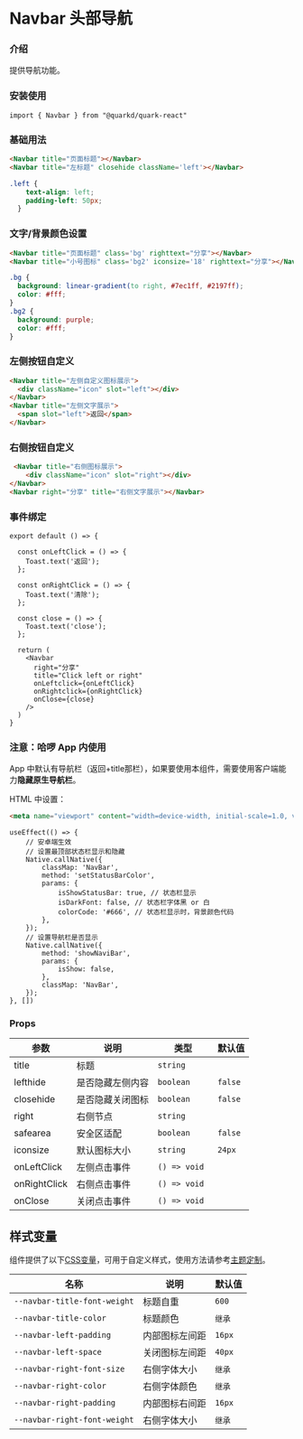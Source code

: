 # Navbar 头部导航

### 介绍

提供导航功能。

### 安装使用

```tsx
import { Navbar } from "@quarkd/quark-react"
```


### 基础用法
```html
<Navbar title="页面标题"></Navbar>
<Navbar title="左标题" closehide className='left'></Navbar>
```

```css
.left {
    text-align: left;
    padding-left: 50px;
  }
```
### 文字/背景颜色设置
```html
<Navbar title="页面标题" class='bg' righttext="分享"></Navbar>
<Navbar title="小号图标" class='bg2' iconsize='18' righttext="分享"></Navbar>
```
```css
.bg {
  background: linear-gradient(to right, #7ec1ff, #2197ff);
  color: #fff;
}
.bg2 {
  background: purple;
  color: #fff;
}
```
### 左侧按钮自定义
```html
<Navbar title="左侧自定义图标展示">
  <div className="icon" slot="left"></div>
</Navbar>
<Navbar title="左侧文字展示">
  <span slot="left">返回</span>
</Navbar>
```

### 右侧按钮自定义
```html
 <Navbar title="右侧图标展示">
    <div className="icon" slot="right"></div>
</Navbar>
<Navbar right="分享" title="右侧文字展示"></Navbar>
```
### 事件绑定
```tsx
export default () => {
  
  const onLeftClick = () => {
    Toast.text('返回');
  };

  const onRightClick = () => {
    Toast.text('清除');
  };

  const close = () => {
    Toast.text('close');
  };

  return (
    <Navbar
      right="分享"
      title="Click left or right"
      onLeftclick={onLeftClick}
      onRightclick={onRightClick}
      onClose={close}
    />
  )
}
```
### 注意：哈啰 App 内使用

App 中默认有导航栏（返回+title那栏），如果要使用本组件，需要使用客户端能力**隐藏原生导航栏**。

HTML 中设置：
```html
<meta name="viewport" content="width=device-width, initial-scale=1.0, viewport-fit=cover">
```

```tsx
useEffect(() => {
    // 安卓端生效
    // 设置最顶部状态栏显示和隐藏
    Native.callNative({
        classMap: 'NavBar',
        method: 'setStatusBarColor',
        params: {
            isShowStatusBar: true, // 状态栏显示
            isDarkFont: false, // 状态栏字体黑 or 白
            colorCode: '#666', // 状态栏显示时，背景颜色代码
        },
    });
    // 设置导航栏是否显示
    Native.callNative({
        method: 'showNaviBar',
        params: {
            isShow: false,
        },
        classMap: 'NavBar',
    });
}, [])
```

### Props

| 参数         | 说明                             | 类型   | 默认值           |
|--------------|----------------------------------|--------|------------------|
| title        | 标题 | `string`                     | 
| lefthide      | 是否隐藏左侧内容               | `boolean` | `false`
| closehide      | 是否隐藏关闭图标               | `boolean` | `false`
| right      | 右侧节点 | `string `                  |
| safearea      | 安全区适配 | `boolean`                 | `false`
| iconsize      | 默认图标大小 | `string`                   |`24px`
| onLeftClick     | 左侧点击事件                   |    `() => void `     |
| onRightClick    | 右侧点击事件               |`() => void`|
| onClose    | 关闭点击事件               |      `() => void `   |


## 样式变量

组件提供了以下[CSS变量](https://developer.mozilla.org/zh-CN/docs/Web/CSS/Using_CSS_custom_properties)，可用于自定义样式，使用方法请参考[主题定制](#/zh-CN/guide/theme)。

| 名称                     | 说明                                  | 默认值          | 
| ------------------------ | -----------------------------------  | --------------- |
| `--navbar-title-font-weight` | 标题自重                           |         `600`
| `--navbar-title-color` | 标题颜色                          |         `继承`
| `--navbar-left-padding` | 内部图标左间距                           |         `16px`
| `--navbar-left-space`    |  关闭图标左间距                             | `40px`   
| `--navbar-right-font-size` | 右侧字体大小                           |      `继承`   
| `--navbar-right-color`     | 右侧字体颜色                           |        `继承`      
| `--navbar-right-padding`    |  内部图标右间距                             | `16px`   
| `--navbar-right-font-weight`    | 右侧字体大小                      | `继承`   